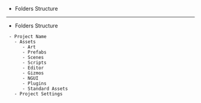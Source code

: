 * Folders Structure

-------------------------------------------------------------------

* Folders Structure

```
 - Project Name
   - Assets
      - Art
      - Prefabs
      - Scenes
      - Scripts
      - Editor
      - Gizmos
      - NGUI
      - Plugins
      - Standard Assets
   - Project Settings
```

